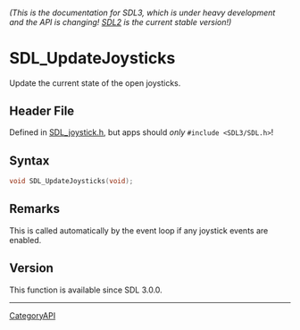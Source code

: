 ###### (This is the documentation for SDL3, which is under heavy development and the API is changing! [SDL2](https://wiki.libsdl.org/SDL2/) is the current stable version!)
# SDL_UpdateJoysticks

Update the current state of the open joysticks.

## Header File

Defined in [SDL_joystick.h](https://github.com/libsdl-org/SDL/blob/main/include/SDL3/SDL_joystick.h), but apps should _only_ `#include <SDL3/SDL.h>`!

## Syntax

```c
void SDL_UpdateJoysticks(void);

```

## Remarks

This is called automatically by the event loop if any joystick events are
enabled.

## Version

This function is available since SDL 3.0.0.

----
[CategoryAPI](CategoryAPI)

